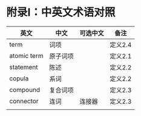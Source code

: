 # 附录I：中英文术语对照

| 英文          | 中文   | 可选中文 | 备注    |
| ----------- | ---- | ---- | ----- |
| term        | 词项   |      | 定义2.4 |
| atomic term | 原子词项 |      | 定义2.1 |
| statement   | 陈述   |      | 定义2.2 |
| copula      | 系词   |      | 定义2.2 |
| compound    | 复合词项 |      | 定义2.3 |
| connector   | 连词   | 连接器  | 定义2.3 |
|             |      |      |       |
